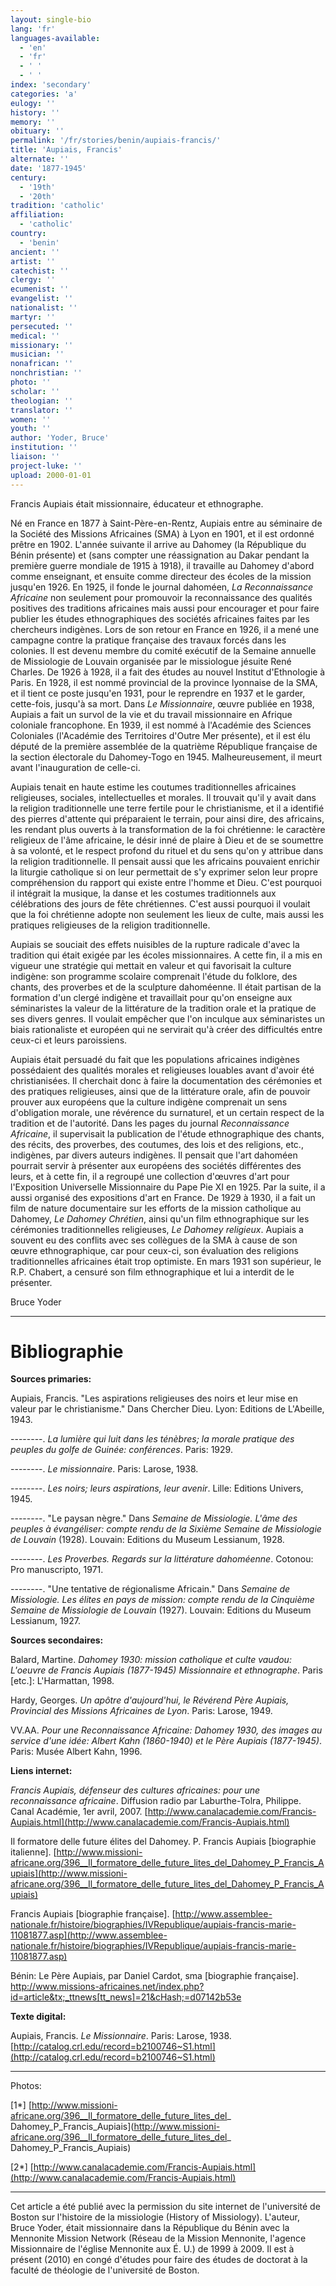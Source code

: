 ```yaml
---
layout: single-bio
lang: 'fr'
languages-available:
  - 'en'
  - 'fr'
  - ' '
  - ' '
index: 'secondary'
categories: 'a'
eulogy: ''
history: ''
memory: ''
obituary: ''
permalink: '/fr/stories/benin/aupiais-francis/'
title: 'Aupiais, Francis'
alternate: ''
date: '1877-1945'
century:
  - '19th'
  - '20th'
tradition: 'catholic'
affiliation:
  - 'catholic'
country:
  - 'benin'
ancient: ''
artist: ''
catechist: ''
clergy: ''
ecumenist: ''
evangelist: ''
nationalist: ''
martyr: ''
persecuted: ''
medical: ''
missionary: ''
musician: ''
nonafrican: ''
nonchristian: ''
photo: ''
scholar: ''
theologian: ''
translator: ''
women: ''
youth: ''
author: 'Yoder, Bruce'
institution: ''
liaison: ''
project-luke: ''
upload: 2000-01-01
---
```



Francis Aupiais était missionnaire, éducateur et ethnographe.

Né en France en 1877 à Saint-Père-en-Rentz, Aupiais entre au séminaire de la Société des Missions Africaines (SMA) à Lyon en 1901, et il est ordonné prêtre en 1902. L'année suivante il arrive au Dahomey (la République du Bénin présente) et (sans compter une réassignation au Dakar pendant la première guerre mondiale de 1915 à 1918), il travaille au Dahomey d'abord comme enseignant, et ensuite comme directeur des écoles de la mission jusqu'en 1926. En 1925, il fonde le journal dahoméen, *La Reconnaissance Africaine* non seulement pour promouvoir la reconnaissance des qualités positives des traditions africaines mais aussi pour encourager et pour faire publier les études ethnographiques des sociétés africaines faites par les chercheurs indigènes. Lors de son retour en France en 1926, il a mené une campagne contre la pratique française des travaux forcés dans les colonies. Il est devenu membre du comité exécutif de la Semaine annuelle de Missiologie de Louvain organisée par le missiologue jésuite René Charles. De 1926 à 1928, il a fait des études au nouvel Institut d'Ethnologie à Paris. En 1928, il est nommé provincial de la province lyonnaise de la SMA, et il tient ce poste jusqu'en 1931, pour le reprendre en 1937 et le garder, cette-fois, jusqu'à sa mort. Dans *Le Missionnaire*, œuvre publiée en 1938, Aupiais a fait un survol de la vie et du travail missionnaire en Afrique coloniale francophone. En 1939, il est nommé à l'Académie des Sciences Coloniales (l'Académie des Territoires d'Outre Mer présente), et il est élu député de la première assemblée de la quatrième République française de la section électorale du Dahomey-Togo en 1945. Malheureusement, il meurt avant l'inauguration de celle-ci.

Aupiais tenait en haute estime les coutumes traditionnelles africaines religieuses, sociales, intellectuelles et morales. Il trouvait qu'il y avait dans la religion traditionnelle une terre fertile pour le christianisme, et il a identifié des pierres d'attente qui préparaient le terrain, pour ainsi dire, des africains, les rendant plus ouverts à la transformation de la foi chrétienne: le caractère religieux de l'âme africaine, le désir inné de plaire à Dieu et de se soumettre à sa volonté, et le respect profond du rituel et du sens qu'on y attribue dans la religion traditionnelle. Il pensait aussi que les africains pouvaient enrichir la liturgie catholique si on leur permettait de s'y exprimer selon leur propre compréhension du rapport qui existe entre l'homme et Dieu. C'est pourquoi il intégrait la musique, la danse et les costumes traditionnels aux célébrations des jours de fête chrétiennes. C'est aussi pourquoi il voulait que la foi chrétienne adopte non seulement les lieux de culte, mais aussi les pratiques religieuses de la religion traditionnelle.

Aupiais se souciait des effets nuisibles de la rupture radicale d'avec la tradition qui était exigée par les écoles missionnaires. A cette fin, il a mis en vigueur une stratégie qui mettait en valeur et qui favorisait la culture indigène: son programme scolaire comprenait l'étude du folklore, des chants, des proverbes et de la sculpture dahoméenne. Il était partisan de la formation d'un clergé indigène et travaillait pour qu'on enseigne aux séminaristes la valeur de la littérature de la tradition orale et la pratique de ses divers genres. Il voulait empêcher que l'on inculque aux séminaristes un biais rationaliste et européen qui ne servirait qu'à créer des difficultés entre ceux-ci et leurs paroissiens.

Aupiais était persuadé du fait que les populations africaines indigènes possédaient des qualités morales et religieuses louables avant d'avoir été christianisées. Il cherchait donc à faire la documentation des cérémonies et des pratiques religieuses, ainsi que de la littérature orale, afin de pouvoir prouver aux européens que la culture indigène comprenait un sens d'obligation morale, une révérence du surnaturel, et un certain respect de la tradition et de l'autorité. Dans les pages du journal *Reconnaissance Africaine*, il supervisait la publication de l'étude ethnographique des chants, des récits, des proverbes, des coutumes, des lois et des religions, etc., indigènes, par divers auteurs indigènes. Il pensait que l'art dahoméen pourrait servir à présenter aux européens des sociétés différentes des leurs, et à cette fin, il a regroupé une collection d'œuvres d'art pour l'Exposition Universelle Missionnaire du Pape Pie XI en 1925. Par la suite, il a aussi organisé des expositions d'art en France. De 1929 à 1930, il a fait un film de nature documentaire sur les efforts de la mission catholique au Dahomey, *Le Dahomey Chrétien*, ainsi qu'un film ethnographique sur les cérémonies traditionnelles religieuses, *Le Dahomey religieux*. Aupiais a souvent eu des conflits avec ses collègues de la SMA à cause de son œuvre ethnographique, car pour ceux-ci, son évaluation des religions traditionnelles africaines était trop optimiste. En mars 1931 son supérieur, le R.P. Chabert, a censuré son film ethnographique et lui a interdit de le présenter.

Bruce Yoder

---

# Bibliographie

**Sources primaries:**

Aupiais, Francis. "Les aspirations religieuses des noirs et leur mise en valeur par le christianisme." Dans Chercher Dieu. Lyon: Editions de L'Abeille, 1943.

--------. *La lumière qui luit dans les ténèbres; la morale pratique des peuples du golfe de Guinée: conférences*. Paris: 1929.

--------. *Le missionnaire*. Paris: Larose, 1938.

--------. *Les noirs; leurs aspirations, leur avenir*. Lille: Editions Univers, 1945.

--------. "Le paysan nègre." Dans *Semaine de Missiologie. L'âme des peuples à évangéliser: compte rendu de la Sixième Semaine de Missiologie de Louvain* (1928). Louvain: Editions du Museum Lessianum, 1928.

--------. *Les Proverbes. Regards sur la littérature dahoméenne*. Cotonou: Pro manuscripto, 1971.

--------. "Une tentative de régionalisme Africain." Dans *Semaine de Missiologie. Les élites en pays de mission: compte rendu de la Cinquième Semaine de Missiologie de Louvain* (1927). Louvain: Editions du Museum Lessianum, 1927.

**Sources secondaires:**

Balard, Martine. *Dahomey 1930: mission catholique et culte vaudou: L'oeuvre de Francis Aupiais (1877-1945) Missionnaire et ethnographe*. Paris [etc.]: L'Harmattan, 1998.

Hardy, Georges. *Un apôtre d'aujourd'hui, le Révérend Père Aupiais, Provincial des Missions Africaines de Lyon*. Paris: Larose, 1949.

VV.AA. *Pour une Reconnaissance Africaine: Dahomey 1930,  des images au service d'une idée: Albert Kahn (1860-1940) et le Père Aupiais (1877-1945)*. Paris: Musée Albert Kahn, 1996.

**Liens internet:**

*Francis Aupiais, défenseur des cultures africaines: pour une reconnaissance africaine*. Diffusion radio par Laburthe-Tolra, Philippe. Canal Académie, 1er avril, 2007. [http://www.canalacademie.com/Francis-Aupiais.html](http://www.canalacademie.com/Francis-Aupiais.html)

Il formatore delle future élites del Dahomey. P. Francis Aupiais [biographie italienne]. [http://www.missioni-africane.org/396__Il_formatore_delle_future_lites_del_Dahomey_P_Francis_Aupiais](http://www.missioni-africane.org/396__Il_formatore_delle_future_lites_del_Dahomey_P_Francis_Aupiais)

Francis Aupiais [biographie française]. [http://www.assemblee-nationale.fr/histoire/biographies/IVRepublique/aupiais-francis-marie-11081877.asp](http://www.assemblee-nationale.fr/histoire/biographies/IVRepublique/aupiais-francis-marie-11081877.asp)

Bénin: Le Père Aupiais, par Daniel Cardot, sma [biographie française]. [http://www.missions-africaines.net/index.php?id=article&tx;_ttnews[tt_news]=21&cHash;=d07142b53e ](http://www.missions-africaines.net/index.php?id=article&tx_ttnews[tt_news]=21&cHash=d07142b53e )

**Texte digital:**

Aupiais, Francis. *Le Missionnaire*. Paris: Larose, 1938. [http://catalog.crl.edu/record=b2100746~S1.html](http://catalog.crl.edu/record=b2100746~S1.html)

---

Photos:

[1*] [http://www.missioni-africane.org/396__Il_formatore_delle_future_lites_del_ Dahomey_P_Francis_Aupiais](http://www.missioni-africane.org/396__Il_formatore_delle_future_lites_del_ Dahomey_P_Francis_Aupiais)

[2*] [http://www.canalacademie.com/Francis-Aupiais.html](http://www.canalacademie.com/Francis-Aupiais.html)

---

Cet article a été publié avec la permission du site internet de l'université de Boston sur l'histoire de la missiologie (History of Missiology). L'auteur, Bruce Yoder, était missionnaire dans la République du Bénin avec la Mennonite Mission Network (Réseau de la Mission Mennonite, l'agence Missionnaire de l'église Mennonite aux É. U.) de 1999 à 2009. Il est à présent (2010) en congé d'études pour faire des études de doctorat à la faculté de théologie de l'université de Boston.
